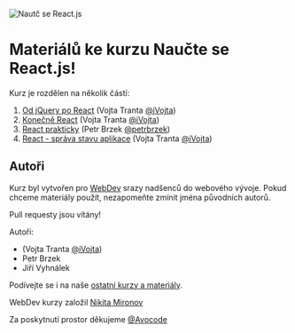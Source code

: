 ![Nautč se React.js](https://image.ibb.co/dnb7tv/react_event_fb_title_v03.png)

# Materiálů ke kurzu Naučte se React.js!

Kurz je rozdělen na několik částí:

1. [Od jQuery po React](./pt.1-jQuery-to-React) (Vojta Tranta [@iVojta](https://twitter.com/ivojta))
2. [Konečně React](./pt.2-React) (Vojta Tranta [@iVojta](https://twitter.com/ivojta))
2. [React prakticky](./pt.3-React-prakticky) (Petr Brzek [@petrbrzek](https://twitter.com/petrbrzek))
2. [React - správa stavu aplikace](./pt.4-React-sprava-stavu) (Vojta Tranta [@iVojta](https://twitter.com/ivojta))


## Autoři
Kurz byl vytvořen pro [WebDev](https://www.facebook.com/groups/webdevjs) srazy nadšenců do webového vývoje. Pokud chceme materiály použít, nezapomeňte zmínit jména původních autorů.

Pull requesty jsou vítány!

Autoři:
- (Vojta Tranta [@iVojta](https://twitter.com/ivojta))
- Petr Brzek
- Jiří Vyhnálek


Podívejte se i na naše [ostatní kurzy a materiály](https://github.com/webdev-js-evenings).

WebDev kurzy založil [Nikita Mironov](https://www.facebook.com/why7e)

Za poskytnutí prostor děkujeme [@Avocode](https://avocode.com/)
